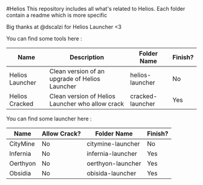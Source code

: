 #Helios
This repository includes all what's related to Helios. Each folder contain a readme which is more specific 

Big thanks at @dscalzi for Helios Launcher <3

You can find some tools here :

|Name|Description|Folder Name|Finish?|
|---|---|---|---|
|Helios Launcher|Clean version of an upgrade of Helios Launcher|helios-launcher|No|
|Helios Cracked|Clean version of Helios Launcher who allow crack|cracked-launcher|Yes|

You can find some launcher here :

|Name|Allow Crack?|Folder Name|Finish?|
|---|---|---|---|
|CityMine|No|citymine-launcher|No|
|Infernia|No|infernia-launcher|Yes|
|Oerthyon|No|oerthyon-launcher|Yes|
|Obsidia|No|obisida-launcher|Yes|